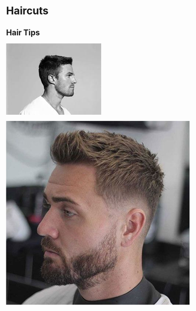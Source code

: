 # Haircuts

## Hair Tips



![](<../.gitbook/assets/image (1) (2).png>)

![](<../.gitbook/assets/image (3) (1) (1) (1) (1) (1) (1).png>)
